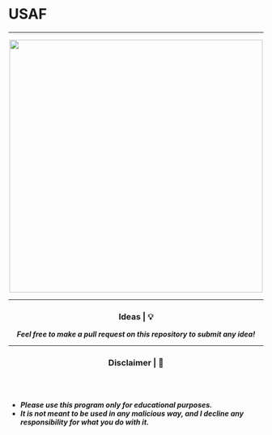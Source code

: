 # USAF
-----
<p align="center">
<img src="![image](https://github.com/hq96zk8910tx2988rxwb017492/USAF/assets/68965425/13ee1f8b-f9e7-493a-8937-83068ef30e1e)
", width="500", height="500">
</p>


-----

### <p align="center"> Ideas | 💡</p>

<p align="center"><strong><i>Feel free to make a pull request on this repository to submit any idea!</i></strong</p>

-----

### <p align="center"> Disclaimer | 📌</p>

<br><br>
* ***Please use this program only for educational purposes.***
* ***It is not meant to be used in any malicious way, and I decline any responsibility for what you do with it.***
<br><br>
